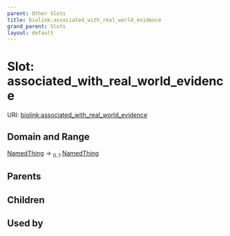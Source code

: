 ```yaml
---
parent: Other Slots
title: biolink:associated_with_real_world_evidence
grand_parent: Slots
layout: default
---
```


# Slot: associated_with_real_world_evidence




URI: [biolink:associated_with_real_world_evidence](https://w3id.org/biolink/vocab/associated_with_real_world_evidence)

## Domain and Range

[NamedThing](NamedThing.md) ->  <sub>0..1</sub> [NamedThing](NamedThing.md)

## Parents


## Children


## Used by

